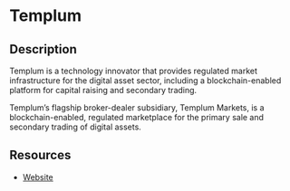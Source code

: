 # Templum

## Description

Templum is a technology innovator that provides regulated market infrastructure for the digital asset sector, including a blockchain-enabled platform for capital raising and secondary trading.

Templum’s flagship broker-dealer subsidiary, Templum Markets, is a blockchain-enabled, regulated marketplace for the primary sale and secondary trading of digital assets.

## Resources

* [Website](https://templuminc.com/)

